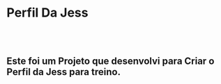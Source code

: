 <h1>Perfil Da Jess</h1>
<br>
<br>
<h2>Este foi um Projeto que desenvolvi para Criar o Perfil da Jess para treino.
